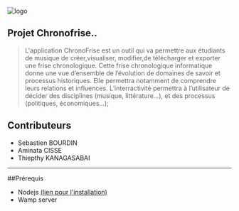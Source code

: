 ![logo](https://hal.archives-ouvertes.fr/UNIV-PARIS-SACLAY/public/logo_UP_saclay_final.png)

## **Projet Chronofrise.**.

> L'application ChronoFrise est un outil qui va permettre aux étudiants de
> musique de créer,visualiser, modifier,de télécharger et exporter une frise
> chronologique.
> Cette frise chronologique informatique donne une vue d’ensemble de
> l’évolution de domaines de savoir et processus historiques.
> Elle permettra notamment de comprendre leurs relations et influences.
> L’interractivité permettra à l’utilisateur de décider des disciplines
> (musique, littérature…), et des processus (politiques, économiques…);

## Contributeurs

 - Sebastien BOURDIN
 - Aminata CISSE
 - Thiepthy KANAGASABAI
 


----------
##Prérequis

 

 - Nodejs [(lien pour l'installation)](https://nodejs.org/en/)
 - Wamp server
 

